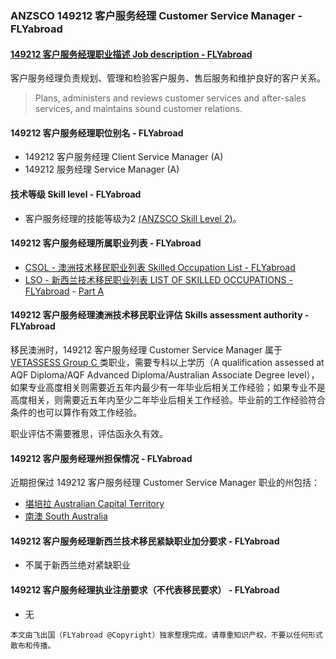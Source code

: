 ### ANZSCO 149212 客户服务经理 Customer Service Manager - FLYabroad ###

####  [149212 客户服务经理职业描述 Job description - FLYabroad](http://www.flyabroadvisa.com/anzsco/1492.html#149212)

客户服务经理负责规划、管理和检验客户服务、售后服务和维护良好的客户关系。

> Plans, administers and reviews customer services and after-sales services, and maintains sound customer relations.

#### 149212 客户服务经理职位别名 - FLYabroad
 
- 149212	 客户服务经理 Client Service Manager (A)
- 149212 服务经理 Service Manager (A)

#### 技术等级 Skill level - FLYabroad

- 客户服务经理的技能等级为2 [(ANZSCO Skill Level 2)](http://www.flyabroadvisa.com/anzsco/)。

#### 149212 客户服务经理所属职业列表 - FLYabroad

- [CSOL - 澳洲技术移民职业列表 Skilled Occupation List - FLYabroad](http://www.flyabroadvisa.com/sol/)
- [LSO - 新西兰技术移民职业列表 LIST OF SKILLED OCCUPATIONS - FLYabroad](http://nz.flyabroadvisa.com/lso/) - [Part A](parta)

#### 149212 客户服务经理澳洲技术移民职业评估 Skills assessment authority - FLYabroad

移民澳洲时，149212 客户服务经理 Customer Service Manager 属于 [VETASSESS Group C ](http://www.flyabroadvisa.com/ass/vetassess.html)类职业，需要专科以上学历（A qualification assessed at AQF Diploma/AQF Advanced Diploma/Australian Associate Degree level），如果专业高度相关则需要近五年内最少有一年毕业后相关工作经验；如果专业不是高度相关，则需要近五年内至少二年毕业后相关工作经验。毕业前的工作经验符合条件的也可以算作有效工作经验。

职业评估不需要雅思，评估函永久有效。

#### 149212 客户服务经理州担保情况 - FLYabroad

近期担保过 149212 客户服务经理 Customer Service Manager 职业的州包括：

- [堪培拉 Australian Capital Territory](http://www.flyabroadvisa.com/zdb/act.html)
- [南澳 South Australia](http://www.flyabroadvisa.com/zdb/sa.html)

#### 149212 客户服务经理新西兰技术移民紧缺职业加分要求 - FLYabroad

- 不属于新西兰绝对紧缺职业

#### 149212 客户服务经理执业注册要求（不代表移民要求） - FLYabroad

- 无

`本文由飞出国（FLYabroad @Copyright）独家整理完成，请尊重知识产权，不要以任何形式散布和传播。`